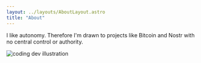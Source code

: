 ```yaml
---
layout: ../layouts/AboutLayout.astro
title: "About"
---
```


I like autonomy. Therefore I'm drawn to projects like Bitcoin and Nostr with no central control or authority.

<div>
  <img src="/assets/dev.svg" class="sm:w-1/2 mx-auto" alt="coding dev illustration">
</div>